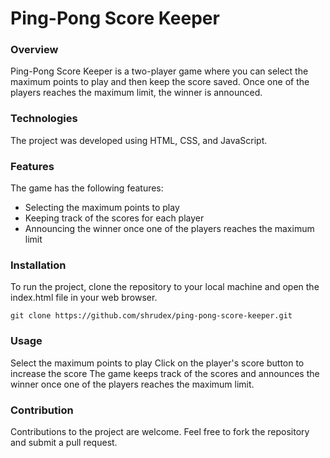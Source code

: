 # Ping-Pong Score Keeper
### Overview
Ping-Pong Score Keeper is a two-player game where you can select the maximum points to play and then keep the score saved. Once one of the players reaches the maximum limit, the winner is announced.

### Technologies
The project was developed using HTML, CSS, and JavaScript.

### Features
The game has the following features:
+ Selecting the maximum points to play
+ Keeping track of the scores for each player
+ Announcing the winner once one of the players reaches the maximum limit
### Installation
To run the project, clone the repository to your local machine and open the index.html file in your web browser.
```
git clone https://github.com/shrudex/ping-pong-score-keeper.git
```
### Usage
Select the maximum points to play
Click on the player's score button to increase the score
The game keeps track of the scores and announces the winner once one of the players reaches the maximum limit.
### Contribution
Contributions to the project are welcome. Feel free to fork the repository and submit a pull request.

